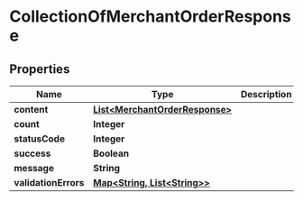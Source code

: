 
# CollectionOfMerchantOrderResponse

## Properties
Name | Type | Description | Notes
------------ | ------------- | ------------- | -------------
**content** | [**List&lt;MerchantOrderResponse&gt;**](MerchantOrderResponse.md) |  |  [optional]
**count** | **Integer** |  |  [optional]
**statusCode** | **Integer** |  |  [optional]
**success** | **Boolean** |  |  [optional]
**message** | **String** |  |  [optional]
**validationErrors** | [**Map&lt;String, List&lt;String&gt;&gt;**](List.md) |  |  [optional]



